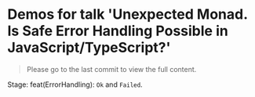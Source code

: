 # Demos for talk 'Unexpected Monad. Is Safe Error Handling Possible in JavaScript/TypeScript?'

> Please go to the last commit to view the full content.

Stage: feat(ErrorHandling): `Ok` and `Failed`.

